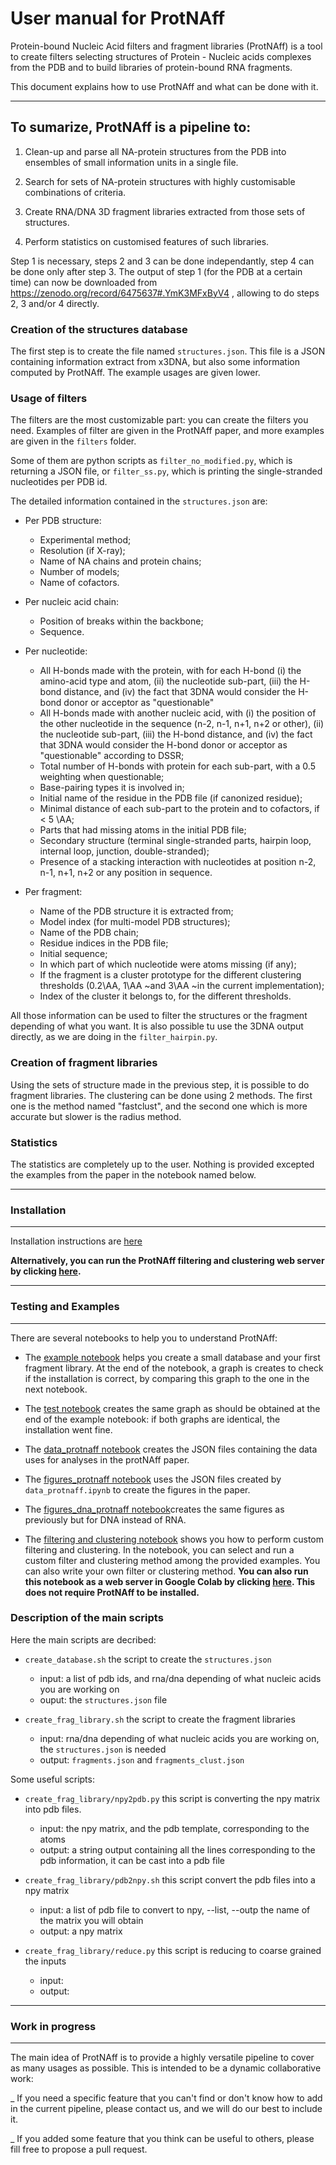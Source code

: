 # User manual for ProtNAff

Protein-bound Nucleic Acid filters and fragment libraries (ProtNAff) is a tool to create filters selecting structures of Protein - Nucleic acids complexes from the PDB and to build libraries of protein-bound RNA fragments.

This document explains how to use ProtNAff and what can be done with it.

--------------------------------------------------------------------------
To sumarize, ProtNAff is a pipeline to:
--------------------------------------------------------------------------
1. Clean-up and parse all NA-protein structures from the PDB into ensembles of small information units in a single file.

2. Search for sets of NA-protein structures with highly customisable combinations of criteria.

3. Create RNA/DNA 3D fragment libraries extracted from those sets of structures.

4. Perform statistics on customised features of such libraries.

Step 1 is necessary, steps 2 and 3 can be done independantly, step 4 can be done only after step 3.
The output of step 1 (for the PDB at a certain time) can now be downloaded from https://zenodo.org/record/6475637#.YmK3MFxByV4 , allowing to do steps 2, 3 and/or 4 directly.

### Creation of the structures database

The first step is to create the file named `structures.json`. This file is a JSON containing information extract from x3DNA, but also some information computed by ProtNAff. The example usages are given lower.

### Usage of filters

The filters are the most customizable part: you can create the filters you need.
Examples of filter are given in the ProtNAff paper, and more examples are given in the `filters` folder.

Some of them are python scripts as `filter_no_modified.py`, which is returning a JSON file, or
`filter_ss.py`, which is printing the single-stranded nucleotides per PDB id.

The detailed information contained in the `structures.json` are:

* Per PDB structure:
  - Experimental method;
  - Resolution (if X-ray);
  - Name of NA chains and protein chains;
  - Number of models;
  - Name of cofactors.

* Per nucleic acid chain:
  - Position of breaks within the backbone;
  - Sequence.

* Per nucleotide:
  - All H-bonds made with the protein, with for each H-bond (i) the amino-acid type and atom, (ii) the nucleotide sub-part, (iii) the H-bond distance, and (iv) the fact that 3DNA would consider the H-bond donor or acceptor as "questionable"
  - All H-bonds made with another nucleic acid, with (i) the position of the other nucleotide in the sequence (n-2, n-1, n+1, n+2 or other), (ii) the nucleotide sub-part, (iii) the H-bond distance, and (iv) the fact that 3DNA would consider the H-bond donor or acceptor as "questionable" according to DSSR;
  - Total number of H-bonds with protein for each sub-part, with a 0.5 weighting when questionable;
  - Base-pairing types it is involved in;
  - Initial name of the residue in the PDB file (if canonized residue);
  - Minimal distance of each sub-part to the protein and to cofactors, if < 5 \AA;
  - Parts that had missing atoms in the initial PDB file;
  - Secondary structure (terminal single-stranded parts, hairpin loop, internal loop, junction, double-stranded);
  - Presence of a stacking interaction with nucleotides at position n-2, n-1, n+1, n+2 or any position in sequence.

* Per fragment:
  - Name of the PDB structure it is extracted from;
  - Model index (for multi-model PDB structures);
  - Name of the PDB chain;
  - Residue indices in the PDB file;
  - Initial sequence;
  - In which part of which nucleotide were atoms missing (if any);
  - If the fragment is a cluster prototype for the different clustering thresholds (0.2\AA, 1\AA ~and 3\AA ~in the current implementation);
  - Index of the cluster it belongs to, for the different thresholds.


All those information can be used to filter the structures or the fragment depending of what you want.
It is also possible tu use the 3DNA output directly, as we are doing in the `filter_hairpin.py`.

### Creation of fragment libraries

Using the sets of structure made in the previous step, it is possible to do fragment libraries.
The clustering can be done using 2 methods. The first one is the method named "fastclust", and the second one which is more accurate but slower is the radius method.

### Statistics

The statistics are completely up to the user. Nothing is provided excepted the examples from the paper in the notebook named below.

--------------------------------------------------------------------------
### Installation
--------------------------------------------------------------------------

Installation instructions are [here](./INSTALLATION.md)

**Alternatively, you can run the ProtNAff filtering and clustering web server by clicking [here](https://colab.research.google.com/github/isaureCdB/ProtNAff/blob/master/filtering-clustering.ipynb).**

--------------------------------------------------------------------------
### Testing and Examples
--------------------------------------------------------------------------

There are several notebooks to help you to understand ProtNAff:

- The [example notebook](./example/example.ipynb) helps
you create a small database and your first fragment library. At the
end of the notebook, a graph is creates to check if the installation is
correct, by comparing this graph to the one in the next notebook.

- The [test notebook](./example/test.ipynb) creates the same graph
as should be obtained at the end of the example notebook: if both
graphs are identical, the installation went fine.

- The [data_protnaff notebook](./data_protnaff.ipynb) creates
the JSON files containing the data uses for analyses in the protNAff paper.

- The [figures_protnaff notebook](./figures_protnaff.ipynb) uses
the JSON files created by `data_protnaff.ipynb` to create the figures in the paper.

- The [figures_dna_protnaff notebook](./figures_dna_protnaff.ipynb)creates
the same figures as previously but for DNA instead of RNA.


- The [filtering and clustering notebook](./filtering-clustering.ipynb) shows you how to perform custom filtering and clustering.
In the notebook, you can select and run a custom filter and clustering method among the provided examples. You can also write your own filter or clustering method.
**You can also run this notebook as a web server in Google Colab by clicking [here](https://colab.research.google.com/github/isaureCdB/ProtNAff/blob/master/filtering-clustering.ipynb). This does not require ProtNAff to be installed.**


### Description of the main scripts

Here the main scripts are decribed:

* `create_database.sh` the script to create the `structures.json`
  - input: a list of pdb ids, and rna/dna depending of what nucleic acids you are working on
  - ouput: the `structures.json` file

* `create_frag_library.sh` the script to create the fragment libraries
  - input: rna/dna depending of what nucleic acids you are working on, the `structures.json` is needed
  - output: `fragments.json` and `fragments_clust.json`

Some useful scripts:

* `create_frag_library/npy2pdb.py` this script is converting the npy matrix into pdb files.
  - input: the npy matrix, and the pdb template, corresponding to the atoms
  - output: a string output containing all the lines corresponding to the pdb information, it can be cast into a pdb file

* `create_frag_library/pdb2npy.sh` this script convert the pdb files into a npy matrix
  - input: a list of pdb file to convert to npy, --list, --outp the name of the matrix you will obtain
  - output: a npy matrix

* `create_frag_library/reduce.py` this script is reducing to coarse grained the inputs
  - input:
  - output: 

--------------------------------------------------------------------------
### Work in progress
--------------------------------------------------------------------------
The main idea of ProtNAff is to provide a highly versatile pipeline to cover as many usages as possible.
This is intended to be a dynamic collaborative work:

_ If you need a specific feature that you can't find or don't know how to add in the current pipeline, please contact us, and we will do our best to include it.

_ If you added some feature that you think can be useful to others, please fill free to propose a pull request.
